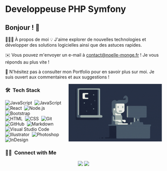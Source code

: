 # Developpeuse PHP Symfony

<h2>Bonjour ! 👋</h2>

<!-- ## 👋 &nbsp;Hello! I'm Noelle -->

👨🏻‍💻  À propos de moi
💡  J'aime explorer de nouvelles technologies et développer des solutions logicielles ainsi que des astuces rapides.

✉️  Vous pouvez m'envoyer un e-mail à contact@noelle-monge.fr ! Je vous réponds au plus vite !

📄  N'hésitez pas à consulter mon Portfolio pour en savoir plus sur moi. Je suis ouvert aux commentaires et aux suggestions !


<img alt="Night Coding" src="https://raw.githubusercontent.com/AVS1508/AVS1508/master/assets/Night-Coding.gif" align="right"/>

### 🛠 &nbsp;Tech Stack

![JavaScript](https://img.shields.io/badge/php-%3E%3D8.0-blue)&nbsp;
![JavaScript](https://img.shields.io/badge/-JavaScript-05122A?style=flat&logo=javascript)&nbsp;
![React](https://img.shields.io/badge/-React-05122A?style=flat&logo=react)&nbsp;
![Node.js](https://img.shields.io/badge/-Node.js-05122A?style=flat&logo=node.js)&nbsp;
![Bootstrap](https://img.shields.io/badge/-Bootstrap-05122A?style=flat&logo=bootstrap&logoColor=563D7C)\
![HTML](https://img.shields.io/badge/-HTML-05122A?style=flat&logo=HTML5)&nbsp;
![CSS](https://img.shields.io/badge/-CSS-05122A?style=flat&logo=CSS3&logoColor=1572B6)&nbsp;
![Git](https://img.shields.io/badge/-Git-05122A?style=flat&logo=git)&nbsp;
![GitHub](https://img.shields.io/badge/-GitHub-05122A?style=flat&logo=github)&nbsp;
![Markdown](https://img.shields.io/badge/-Markdown-05122A?style=flat&logo=markdown)\
![Visual Studio Code](https://img.shields.io/badge/-Visual%20Studio%20Code-05122A?style=flat&logo=visual-studio-code&logoColor=007ACC)&nbsp;
![Illustrator](https://img.shields.io/badge/-Illustrator-05122A?style=flat&logo=adobe-illustrator)&nbsp;
![Photoshop](https://img.shields.io/badge/-Photoshop-05122A?style=flat&logo=adobe-photoshop)&nbsp;
![InDesign](https://img.shields.io/badge/-InDesign-05122A?style=flat&logo=adobe-indesign)

### 🤝🏻 &nbsp;Connect with Me

<p align="center">
<a href="(https://www.linkedin.com/in/noelle-monge-dev/)"><img src="https://img.shields.io/badge/Noelle-Monge-1877F2?style=flat&logo=Linkedin&logoColor=white"/></a>
  <a href="(https://twitter.com/noelle_monge_45)"><img src="https://img.shields.io/badge/Tweet--lightgrey?logo=twitter&style=social")/></a>
</p>

